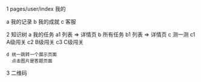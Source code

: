 1 pages/user/index 我的

  a 我的记录
  b 我的成就
  c 客服

2 知识树
  a 我的任务
    a1 列表 => 详情页
  b 所有任务
    b1 列表 => 详情页
  c 测一测
    c1 A级闯关
    c2 B级闯关
    c3 C级闯关

    d 统一跳转一个展示页面
      点击图片是答题页面

3 二维码
